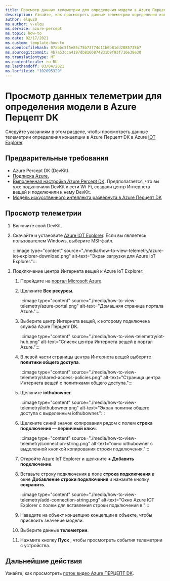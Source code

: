 ```yaml
---
title: Просмотр данных телеметрии для определения модели в Azure Перцепт DK
description: Узнайте, как просмотреть данные телеметрии определения концепции в Azure Перцепт DK в Azure IoT Explorer
author: elqu20
ms.author: v-elqu
ms.service: azure-percept
ms.topic: how-to
ms.date: 02/17/2021
ms.custom: template-how-to
ms.openlocfilehash: 07abbc5f5e85c75b73774d11b6b81dd2085735b7
ms.sourcegitcommit: 4b7a53cca4197db8166874831b9f93f716e38e30
ms.translationtype: MT
ms.contentlocale: ru-RU
ms.lasthandoff: 03/04/2021
ms.locfileid: "102095329"
---
```

# <a name="view-your-azure-percept-dks-model-inference-telemetry"></a>Просмотр данных телеметрии для определения модели в Azure Перцепт DK

Следуйте указаниям в этом разделе, чтобы просмотреть данные телеметрии определения концепции в Azure Перцепт DK в Azure [IOT Explorer](https://github.com/Azure/azure-iot-explorer/releases).

## <a name="prerequisites"></a>Предварительные требования

- Azure Percept DK (DevKit).
- [Подписка Azure.](https://azure.microsoft.com/free/)
- [Выполненная настройка Azure Percept DK](./quickstart-percept-dk-set-up.md). Предполагается, что вы уже подключили DevKit к сети Wi-Fi, создали центр Интернета вещей и подключили к нему DevKit.
- [Модель искусственного интеллекта развернута в Azure Перцепт DK](./how-to-deploy-model.md)

## <a name="view-telemetry"></a>Просмотр телеметрии

1. Включите свой DevKit.

1. Скачайте и установите [Azure IOT Explorer](https://github.com/Azure/azure-iot-explorer/releases). Если вы являетесь пользователем Windows, выберите MSI-файл.

    :::image type="content" source="./media/how-to-view-telemetry/azure-iot-explorer-download.png" alt-text="Экран загрузки для Azure IoT Explorer.":::

1. Подключение центра Интернета вещей к Azure IoT Explorer:

    1. Перейдите на [портал Microsoft Azure](https://portal.azure.com).

    1. Щелкните **Все ресурсы**.

        :::image type="content" source="./media/how-to-view-telemetry/azure-portal.png" alt-text="Домашняя страница портала Azure.":::

    1. Выберите центр Интернета вещей, к которому подключена служба Azure Перцепт DK.

        :::image type="content" source="./media/how-to-view-telemetry/iot-hub.png" alt-text="Список центра Интернета вещей в портал Azure.":::

    1. В левой части страницы центра Интернета вещей выберите **политики общего доступа**.

        :::image type="content" source="./media/how-to-view-telemetry/shared-access-policies.png" alt-text="Страница центра Интернета вещей с политиками общего доступа.":::

    1. Щелкните **iothubowner**.

        :::image type="content" source="./media/how-to-view-telemetry/iothubowner.png" alt-text="Экран политик общего доступа с выделенным iothubowner.":::

    1. Щелкните синий значок копирования рядом с полем **строка подключения — первичный ключ**.

        :::image type="content" source="./media/how-to-view-telemetry/connection-string.png" alt-text="окно iothubowner с выделенной кнопкой копирования строки подключения.":::

    1. Откройте Azure IoT Explorer и щелкните **+ Добавить подключение**.

    1. Вставьте строку подключения в поле **строка подключения** в окне **Добавление строки подключения** и нажмите кнопку **сохранить**.

        :::image type="content" source="./media/how-to-view-telemetry/add-connection-string.png" alt-text="Окно Azure IOT Explorer с полем для вставления строки подключения в.":::

    1. Наведите на объект концепцию концепции в объекте, чтобы присвоить значение модели.

    1. Выберите данные **телеметрии**.

    1. Нажмите кнопку **Пуск** , чтобы просмотреть события телеметрии с устройства.

## <a name="next-steps"></a>Дальнейшие действия
Узнайте, как просмотреть [поток видео Azure ПЕРЦЕПТ DK](./how-to-view-video-stream.md).
